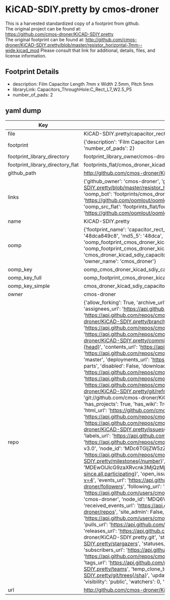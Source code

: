 # KiCAD-SDIY.pretty by cmos-droner  
This is a harvested standardized copy of a footprint from github.  
The original project can be found at:  
https://github.com/cmos-droner/KiCAD-SDIY.pretty  
The original footprint can be found at:
http://github.com/cmos-droner/KiCAD-SDIY.pretty/blob/master/resistor_horizontal-7mm--wide.kicad_mod
Please consult that link for additional, details, files, and license information.  
## Footprint Details
* description: Film Capacitor Length 7mm x Width 2.5mm, Pitch 5mm  
* libraryLink: Capacitors_ThroughHole:C_Rect_L7_W2.5_P5  
* number_of_pads: 2  
## yaml dump  
| Key | Value |  
| --- | --- |  
| file | KiCAD-SDIY.pretty/capacitor_rect-l4.5_w2.5.kicad_mod |  
| footprint | {'description': 'Film Capacitor Length 7mm x Width 2.5mm, Pitch 5mm', 'libraryLink': 'Capacitors_ThroughHole:C_Rect_L7_W2.5_P5', 'number_of_pads': 2} |  
| footprint_library_directory | footprint_library_owner/cmos-droner_KiCAD-SDIY.pretty |  
| footprint_library_directory_flat | footprints_flat/cmos_droner_kicad_sdiy_capacitor_rect_l4_5_w2_5/working |  
| github_path | http://github.com/cmos-droner/KiCAD-SDIY.pretty/blob/master/capacitor_rect-l4.5_w2.5.kicad_mod |  
| links | {'github_owner': 'cmos-droner', 'github_repo_name': 'KiCAD-SDIY.pretty', 'github_src': 'http://github.com/cmos-droner/KiCAD-SDIY.pretty/blob/master/resistor_horizontal-7mm--wide.kicad_mod', 'github_src_repo': 'https://github.com/cmos-droner/KiCAD-SDIY.pretty', 'oomp_bot': 'footprints/cmos_droner_kicad_sdiy_capacitor_rect_l4_5_w2_5/working', 'oomp_bot_github': 'https://github.com/oomlout/oomlout_oomp_footprint_bot/tree/main/footprints/cmos_droner_kicad_sdiy_capacitor_rect_l4_5_w2_5/working', 'oomp_src_flat': 'footprints_flat/footprints_flat/cmos_droner_kicad_sdiy_capacitor_rect_l4_5_w2_5/working', 'oomp_src_flat_github': 'https://github.com/oomlout/oomlout_oomp_footprint_src/tree/main/footprints_flat/cmos_droner_kicad_sdiy_capacitor_rect_l4_5_w2_5/working'} |  
| name | KiCAD-SDIY.pretty |  
| oomp | {'footprint_name': 'capacitor_rect_l4_5_w2_5', 'library_name': 'kicad_sdiy', 'md5': '48dca849c8c533c64c5eb5d3f14c7426', 'md5_10': '48dca849c8', 'md5_5': '48dca', 'md5_6': '48dca8', 'oomp_key': 'oomp_cmos_droner_kicad_sdiy_capacitor_rect_l4_5_w2_5', 'oomp_key_extra': 'oomp_footprint_cmos_droner_kicad_sdiy_capacitor_rect_l4_5_w2_5', 'oomp_key_full': 'oomp_footprint_cmos_droner_kicad_sdiy_capacitor_rect_l4_5_w2_5_48dca8', 'oomp_key_simple': 'cmos_droner_kicad_sdiy_capacitor_rect_l4_5_w2_5', 'original_filename': 'KiCAD-SDIY.pretty/capacitor_rect-l4.5_w2.5.kicad_mod', 'owner_name': 'cmos_droner'} |  
| oomp_key | oomp_cmos_droner_kicad_sdiy_capacitor_rect_l4_5_w2_5 |  
| oomp_key_full | oomp_footprint_cmos_droner_kicad_sdiy_capacitor_rect_l4_5_w2_5 |  
| oomp_key_simple | cmos_droner_kicad_sdiy_capacitor_rect_l4_5_w2_5 |  
| owner | cmos-droner |  
| repo | {'allow_forking': True, 'archive_url': 'https://api.github.com/repos/cmos-droner/KiCAD-SDIY.pretty/{archive_format}{/ref}', 'archived': False, 'assignees_url': 'https://api.github.com/repos/cmos-droner/KiCAD-SDIY.pretty/assignees{/user}', 'blobs_url': 'https://api.github.com/repos/cmos-droner/KiCAD-SDIY.pretty/git/blobs{/sha}', 'branches_url': 'https://api.github.com/repos/cmos-droner/KiCAD-SDIY.pretty/branches{/branch}', 'clone_url': 'https://github.com/cmos-droner/KiCAD-SDIY.pretty.git', 'collaborators_url': 'https://api.github.com/repos/cmos-droner/KiCAD-SDIY.pretty/collaborators{/collaborator}', 'comments_url': 'https://api.github.com/repos/cmos-droner/KiCAD-SDIY.pretty/comments{/number}', 'commits_url': 'https://api.github.com/repos/cmos-droner/KiCAD-SDIY.pretty/commits{/sha}', 'compare_url': 'https://api.github.com/repos/cmos-droner/KiCAD-SDIY.pretty/compare/{base}...{head}', 'contents_url': 'https://api.github.com/repos/cmos-droner/KiCAD-SDIY.pretty/contents/{+path}', 'contributors_url': 'https://api.github.com/repos/cmos-droner/KiCAD-SDIY.pretty/contributors', 'created_at': '2016-10-31T12:02:38Z', 'default_branch': 'master', 'deployments_url': 'https://api.github.com/repos/cmos-droner/KiCAD-SDIY.pretty/deployments', 'description': 'KiCad files for SDIY-parts', 'disabled': False, 'downloads_url': 'https://api.github.com/repos/cmos-droner/KiCAD-SDIY.pretty/downloads', 'events_url': 'https://api.github.com/repos/cmos-droner/KiCAD-SDIY.pretty/events', 'fork': False, 'forks': 0, 'forks_count': 0, 'forks_url': 'https://api.github.com/repos/cmos-droner/KiCAD-SDIY.pretty/forks', 'full_name': 'cmos-droner/KiCAD-SDIY.pretty', 'git_commits_url': 'https://api.github.com/repos/cmos-droner/KiCAD-SDIY.pretty/git/commits{/sha}', 'git_refs_url': 'https://api.github.com/repos/cmos-droner/KiCAD-SDIY.pretty/git/refs{/sha}', 'git_tags_url': 'https://api.github.com/repos/cmos-droner/KiCAD-SDIY.pretty/git/tags{/sha}', 'git_url': 'git://github.com/cmos-droner/KiCAD-SDIY.pretty.git', 'has_discussions': False, 'has_downloads': True, 'has_issues': True, 'has_pages': False, 'has_projects': True, 'has_wiki': True, 'homepage': None, 'hooks_url': 'https://api.github.com/repos/cmos-droner/KiCAD-SDIY.pretty/hooks', 'html_url': 'https://github.com/cmos-droner/KiCAD-SDIY.pretty', 'id': 72432454, 'is_template': False, 'issue_comment_url': 'https://api.github.com/repos/cmos-droner/KiCAD-SDIY.pretty/issues/comments{/number}', 'issue_events_url': 'https://api.github.com/repos/cmos-droner/KiCAD-SDIY.pretty/issues/events{/number}', 'issues_url': 'https://api.github.com/repos/cmos-droner/KiCAD-SDIY.pretty/issues{/number}', 'keys_url': 'https://api.github.com/repos/cmos-droner/KiCAD-SDIY.pretty/keys{/key_id}', 'labels_url': 'https://api.github.com/repos/cmos-droner/KiCAD-SDIY.pretty/labels{/name}', 'language': None, 'languages_url': 'https://api.github.com/repos/cmos-droner/KiCAD-SDIY.pretty/languages', 'license': {'key': 'gpl-3.0', 'name': 'GNU General Public License v3.0', 'node_id': 'MDc6TGljZW5zZTk=', 'spdx_id': 'GPL-3.0', 'url': 'https://api.github.com/licenses/gpl-3.0'}, 'merges_url': 'https://api.github.com/repos/cmos-droner/KiCAD-SDIY.pretty/merges', 'milestones_url': 'https://api.github.com/repos/cmos-droner/KiCAD-SDIY.pretty/milestones{/number}', 'mirror_url': None, 'name': 'KiCAD-SDIY.pretty', 'network_count': 0, 'node_id': 'MDEwOlJlcG9zaXRvcnk3MjQzMjQ1NA==', 'notifications_url': 'https://api.github.com/repos/cmos-droner/KiCAD-SDIY.pretty/notifications{?since,all,participating}', 'open_issues': 0, 'open_issues_count': 0, 'owner': {'avatar_url': 'https://avatars.githubusercontent.com/u/36418055?v=4', 'events_url': 'https://api.github.com/users/cmos-droner/events{/privacy}', 'followers_url': 'https://api.github.com/users/cmos-droner/followers', 'following_url': 'https://api.github.com/users/cmos-droner/following{/other_user}', 'gists_url': 'https://api.github.com/users/cmos-droner/gists{/gist_id}', 'gravatar_id': '', 'html_url': 'https://github.com/cmos-droner', 'id': 36418055, 'login': 'cmos-droner', 'node_id': 'MDQ6VXNlcjM2NDE4MDU1', 'organizations_url': 'https://api.github.com/users/cmos-droner/orgs', 'received_events_url': 'https://api.github.com/users/cmos-droner/received_events', 'repos_url': 'https://api.github.com/users/cmos-droner/repos', 'site_admin': False, 'starred_url': 'https://api.github.com/users/cmos-droner/starred{/owner}{/repo}', 'subscriptions_url': 'https://api.github.com/users/cmos-droner/subscriptions', 'type': 'User', 'url': 'https://api.github.com/users/cmos-droner'}, 'private': False, 'pulls_url': 'https://api.github.com/repos/cmos-droner/KiCAD-SDIY.pretty/pulls{/number}', 'pushed_at': '2016-10-31T12:36:32Z', 'releases_url': 'https://api.github.com/repos/cmos-droner/KiCAD-SDIY.pretty/releases{/id}', 'size': 16, 'ssh_url': 'git@github.com:cmos-droner/KiCAD-SDIY.pretty.git', 'stargazers_count': 0, 'stargazers_url': 'https://api.github.com/repos/cmos-droner/KiCAD-SDIY.pretty/stargazers', 'statuses_url': 'https://api.github.com/repos/cmos-droner/KiCAD-SDIY.pretty/statuses/{sha}', 'subscribers_count': 1, 'subscribers_url': 'https://api.github.com/repos/cmos-droner/KiCAD-SDIY.pretty/subscribers', 'subscription_url': 'https://api.github.com/repos/cmos-droner/KiCAD-SDIY.pretty/subscription', 'svn_url': 'https://github.com/cmos-droner/KiCAD-SDIY.pretty', 'tags_url': 'https://api.github.com/repos/cmos-droner/KiCAD-SDIY.pretty/tags', 'teams_url': 'https://api.github.com/repos/cmos-droner/KiCAD-SDIY.pretty/teams', 'temp_clone_token': None, 'topics': [], 'trees_url': 'https://api.github.com/repos/cmos-droner/KiCAD-SDIY.pretty/git/trees{/sha}', 'updated_at': '2018-02-12T17:46:00Z', 'url': 'https://api.github.com/repos/cmos-droner/KiCAD-SDIY.pretty', 'visibility': 'public', 'watchers': 0, 'watchers_count': 0, 'web_commit_signoff_required': False} |  
| url | http://github.com/cmos-droner/KiCAD-SDIY.pretty |  

